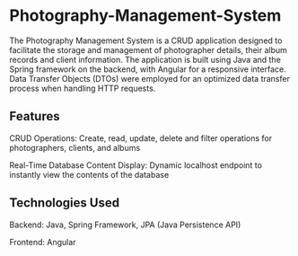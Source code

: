 # Photography-Management-System

The Photography Management System is a CRUD application designed to facilitate the storage and management of photographer details, their album records and client information. The application is built using Java and the Spring framework on the backend, with Angular for a responsive interface. Data Transfer Objects (DTOs) were employed for an optimized data transfer process when handling HTTP requests. 

## Features

CRUD Operations: Create, read, update, delete and filter operations for photographers, clients, and albums

Real-Time Database Content Display: Dynamic localhost endpoint to instantly view the contents of the database 

## Technologies Used
Backend: Java, Spring Framework, JPA (Java Persistence API)

Frontend: Angular

